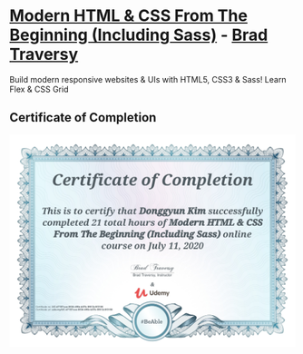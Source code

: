 <h1><a href="https://www.udemy.com/course/modern-html-css-from-the-beginning/">Modern HTML & CSS From The Beginning (Including Sass)</a> - <a href="https://www.udemy.com/user/brad-traversy/">Brad Traversy</a></h1>
<p>Build modern responsive websites & UIs with HTML5, CSS3 & Sass! Learn Flex & CSS Grid</p>

<h2>Certificate of Completion</h2>
<a href="https://www.udemy.com/certificate/UC-d7187cae-8534-4f5b-b07b-5f612c5f3156/?utm_medium=email&utm_campaign=email&utm_source=sendgrid.com">
  <img src="./certificate.jpg" width="640px">
</a>
